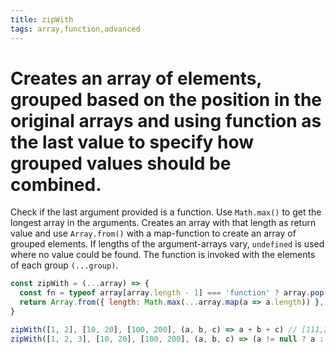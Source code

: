 ```yaml
---
title: zipWith
tags: array,function,advanced
---
```


# Creates an array of elements, grouped based on the position in the original arrays and using function as the last value to specify how grouped values should be combined.

Check if the last argument provided is a function.
Use `Math.max()` to get the longest array in the arguments.
Creates an array with that length as return value and use `Array.from()` with a map-function to create an array of grouped elements.
If lengths of the argument-arrays vary, `undefined` is used where no value could be found.
The function is invoked with the elements of each group `(...group)`.

```js
const zipWith = (...array) => {
  const fn = typeof array[array.length - 1] === 'function' ? array.pop() : undefined
  return Array.from({ length: Math.max(...array.map(a => a.length)) }, (_, i) => (fn ? fn(...array.map(a => a[i])) : array.map(a => a[i])))
}
```

```js
zipWith([1, 2], [10, 20], [100, 200], (a, b, c) => a + b + c) // [111,222]
zipWith([1, 2, 3], [10, 20], [100, 200], (a, b, c) => (a != null ? a : 'a') + (b != null ? b : 'b') + (c != null ? c : 'c')) // [111, 222, '3bc']
```
